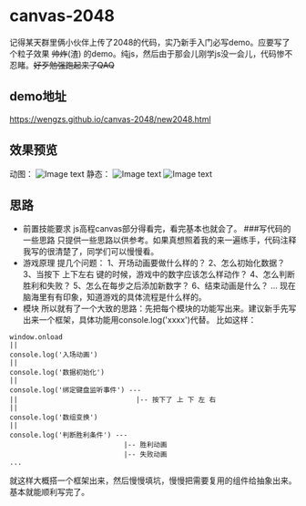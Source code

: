 # canvas-2048
记得某天群里俩小伙伴上传了2048的代码，实乃新手入门必写demo。应要写了个粒子效果 ~~帅炸~~(渣) 的demo。纯js，然后由于那会儿刚学js没一会儿，代码惨不忍睹。~~好歹勉强跑起来了QAQ~~
## demo地址
https://wengzs.github.io/canvas-2048/new2048.html
## 效果预览
动图：
![Image text](https://github.com/wengzs/canvas-2048/blob/master/information/start.gif)
静态：
![Image text](https://github.com/wengzs/canvas-2048/blob/master/information/gaming.jpeg)
![Image text](https://github.com/wengzs/canvas-2048/blob/master/information/start.png)
## 思路
- 前置技能要求
js高程canvas部分得看完，看完基本也就会了。
###写代码的一些思路
只提供一些思路以供参考。如果真想照着我的来一遍练手，代码注释我写的很清楚了，同学们可以慢慢看。
- 游戏原理
提几个问题：
1、开场动画要做什么样的？
2、怎么初始化数据？
3、当按下 上下左右 键的时候，游戏中的数字应该怎么样动作？
4、怎么判断胜利和失败？
5、怎么在每步之后添加新数字？
6、结束动画是什么？
...
现在脑海里有有印象，知道游戏的具体流程是什么样的。
- 模块
所以就有了一个大致的思路：先把每个模块的功能写出来。建议新手先写出来一个框架，具体功能用console.log('xxxx')代替。
比如这样：
```
window.onload 
||
console.log('入场动画')
||
console.log('数据初始化')
||
console.log('绑定键盘监听事件') ---
||                             |-- 按下了 上 下 左 右
||
console.log('数组变换')
||
console.log('判断胜利条件') ---
                            |-- 胜利动画
                            |-- 失败动画
...
```
就这样大概搭一个框架出来，然后慢慢填坑，慢慢把需要复用的组件给抽象出来。基本就能顺利写完了。
